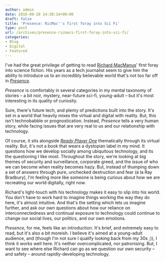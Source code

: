 ```yaml
---
author: admin
date: 2016-09-28 14:30:14+00:00
draft: false
title: 'Presence: RicMac''s first foray into Sci Fi'
type: post
url: /archives/presence-ricmacs-first-foray-into-sci-fi/
categories:
- Blog
- Digital
- Featured
---
```


I've had the great privilege of getting to read [Richard MacManus](https://www.twitter.com/ricmac)' first foray into science fiction. His years as a tech journalist seem to give him the ability to introduce us to an incredibly believable world that's not too far off in _[Presence](https://www.amazon.com/Presence-MacManus-Richard-ebook/dp/B01LYATETE/)._

_Presence_ is comfortably in several categories in my mental taxonomy of stories – a bit noir, mystery, near-future sci-fi, young-adult – but it's most interesting in its quality of curiosity.

Sure, there's future tech, and plenty of predictions built into the story. It's set in a world that heavily mixes the virtual and digital with reality. But, this isn't technobabble or prognostication. Instead, _Presence_ tells a very human story, while facing issues that are very real to us and our relationship with technology.

Of course, it sits alongside _[Ready Player One](https://en.wikipedia.org/wiki/Ready_Player_One)_ thematically through its virtual reality. But, it's not a book that wears a dystopian label in my mind. It questions how we develop socially among ubiquitous technology, and its the questioning I like most. Throughout the story, we're looking at big themes of security and surveillance, corporate greed, and the issue of who we can become when reality becomes hazy. But, instead of thumping down a set of answers through pure, unchecked destruction and fear (à la Ray Bradbury), I'm feeling more like someone is being curious about how we are recreating our world digitally, right now.

Richard's light-touch with his technology makes it easy to slip into his world. You don't have to work hard to imagine things working the way they do here, it's almost intuitive. And that's the setting which lets us imagine further, and ask our own questions about how our reliance on interconnectedness and continual exposure to technology could continue to change our social lives, our politics, and our own emotions.

_Presence,_ for me, feels like an introduction. It's brief, and extremely easy to read, but it's also a bit moreish. I believe it's aimed at a young-adult audience, and (though I'm not sure I qualify looking back from my 30s ;)), I think it works well here. It's neither overcomplicated, nor patronising. But, I want to see where else Richard can go as we question our own security – and safety – around rapidly-developing technology.

